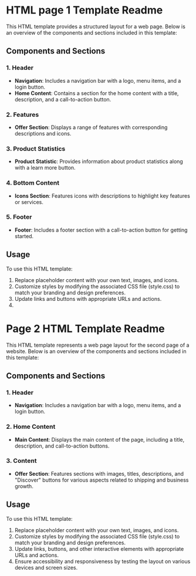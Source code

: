 # HTML page 1 Template Readme

This HTML template provides a structured layout for a web page. Below is an overview of the components and sections included in this template:

## Components and Sections

### 1. Header
- **Navigation**: Includes a navigation bar with a logo, menu items, and a login button.
- **Home Content**: Contains a section for the home content with a title, description, and a call-to-action button.

### 2. Features
- **Offer Section**: Displays a range of features with corresponding descriptions and icons.

### 3. Product Statistics
- **Product Statistic**: Provides information about product statistics along with a learn more button.

### 4. Bottom Content
- **Icons Section**: Features icons with descriptions to highlight key features or services.

### 5. Footer
- **Footer**: Includes a footer section with a call-to-action button for getting started.



## Usage

To use this HTML template:

1. Replace placeholder content with your own text, images, and icons.
2. Customize styles by modifying the associated CSS file (style.css) to match your branding and design preferences.
3. Update links and buttons with appropriate URLs and actions.
4. 
# Page 2 HTML Template Readme

This HTML template represents a web page layout for the second page of a website. Below is an overview of the components and sections included in this template:

## Components and Sections

### 1. Header
- **Navigation**: Includes a navigation bar with a logo, menu items, and a login button.

### 2. Home Content
- **Main Content**: Displays the main content of the page, including a title, description, and call-to-action buttons.

### 3. Content
- **Offer Section**: Features sections with images, titles, descriptions, and "Discover" buttons for various aspects related to shipping and business growth.

## Usage

To use this HTML template:

1. Replace placeholder content with your own text, images, and icons.
2. Customize styles by modifying the associated CSS file (style.css) to match your branding and design preferences.
3. Update links, buttons, and other interactive elements with appropriate URLs and actions.
4. Ensure accessibility and responsiveness by testing the layout on various devices and screen sizes.

